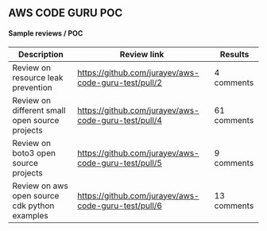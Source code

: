 ## AWS CODE GURU POC


#### Sample reviews / POC
| Description                                      | Review link                                            | Results                   |
|------------                                      |------------                                            |------------               |
| Review on resource leak prevention               | https://github.com/jurayev/aws-code-guru-test/pull/2   | 4 comments                |
| Review on different small open source projects   | https://github.com/jurayev/aws-code-guru-test/pull/4   | 61 comments               |
| Review on boto3 open source projects             | https://github.com/jurayev/aws-code-guru-test/pull/5   | 9 comments                |
| Review on aws open source cdk python examples    | https://github.com/jurayev/aws-code-guru-test/pull/6   | 13 comments               |
